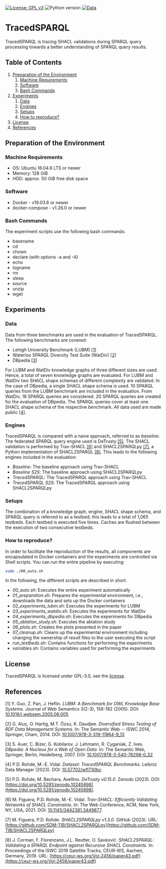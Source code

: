 [![License: GPL v3](https://img.shields.io/badge/License-GPLv3-blue.svg)](LICENSE)
![Python version](https://img.shields.io/badge/python-3-blue.svg)
[![Data](https://img.shields.io/badge/Data-10.57702/wfl730bc-green.svg)](https://doi.org/10.57702/wfl730bc)

# TracedSPARQL

TracedSPARQL is tracing SHACL validations during SPARQL query processing towards a better understanding of SPARQL query results.

## Table of Contents
1. [Preparation of the Environment](#preparation-of-the-environment)
    1. [Machine Requirements](#machine-requirements)
    1. [Software](#software)
    1. [Bash Commands](#bash-commands)
1. [Experiments](#experiments)
    1. [Data](#data)
    1. [Engines](#engines)
    1. [Setups](#setups)
    1. [How to reproduce?](#how-to-reproduce)
1. [License](#license)
1. [References](#references)

## Preparation of the Environment
### Machine Requirements
- OS: Ubuntu 16.04.6 LTS or newer
- Memory: 128 GiB
- HDD: approx. 50 GiB free disk space

### Software
- Docker - v19.03.6 or newer
- docker-compose - v1.26.0 or newer

### Bash Commands
The experiment scripts use the following bash commands:

- basename
- cd
- chown
- declare (with options -a and -A)
- echo
- logname
- rm
- sleep
- source
- unzip
- wget

## Experiments
### Data
Data from three benchmarks are used in the evaluation of TracedSPARQL.
The following benchmarks are covered:

- Lehigh University Benchmark (LUBM) [\[1\]](#1)
- Waterloo SPARQL Diversity Test Suite (WatDiv) [\[2\]](#2)
- DBpedia [\[3\]](#3)

For LUBM and WatDiv knowledge graphs of three different sizes are used.
Hence, a total of seven knowledge graphs are evaluated.
For LUBM and WatDiv two SHACL shape schemas of different complexity are validated.
In the case of DBpedia, a single SHACL shape schema is used.
10 SPARQL queries from the LUBM benchmark are included in the evaluation.
From WatDiv, 18 SPARQL queries are considered.
20 SPARQL queries are created for the evaluation of DBpedia.
The SPARQL queries cover at least one SHACL shape schema of the respective benchmark.
All data used are made public [\[4\]](#4).

### Engines
TracedSPARQL is compared with a naive approach, referred to as _baseline_.
The federated SPARQL query engine used is DeTrusty [\[5\]](#5).
The SHACL validation is performed by Trav-SHACL [\[6\]](#6) and SHACL2SPARQLpy [\[7\]](#7), a Python implementation of SHACL2SPARQL [\[8\]](#8).
This leads to the following engines included in the evaluation:

- _Baseline_: The baseline approach using Trav-SHACL
- _Baseline S2S_: The baseline approach using SHACL2SPARQLpy
- _TracedSPARQL_: The TracedSPARQL approach using Trav-SHACL
- _TracedSPARQL S2S_: The TracedSPARQL approach using SHACL2SPARQLpy

### Setups
The combination of a knowledge graph, engine, SHACL shape schema, and SPARQL query is referred to as a testbed; this leads to a total of 1,065 testbeds.
Each testbed is executed five times.
Caches are flushed between the execution of two consecutive testbeds.

### How to reproduce?
In order to facilitate the reproduction of the results, all components are encapsulated in Docker containers and the experiments are controlled via Shell scripts.
You can run the entire pipeline by executing:
```bash
sudo ./00_auto.sh
```

In the following, the different scripts are described in short.

- _00_auto.sh_: Executes the entire experiment automatically
- _01_preparation.sh_: Prepares the experimental environment, i.e., downloads the data and sets up the Docker containers
- _02_experiments_lubm.sh_: Executes the experiments for LUBM
- _03_experiments_watdiv.sh_: Executes the experiments for WatDiv
- _04_experiments_dbpedia.sh_: Executes the experiments for DBpedia
- _05_ablation_study.sh_: Executes the ablation study
- _06_plots.sh_: Creates the plots presented in the paper
- _07_cleanup.sh_: Cleans up the experimental environment including changing the ownership of result files to the user executing the script
- _run_testbeds.sh_: Contains functions for performing the experiments
- _variables.sh_: Contains variables used for performing the experiments

## License
TracedSPARQL is licensed under GPL-3.0, see the [license](https://github.com/SDM-TIB/TracedSPARQL/blob/master/LICENSE).

## References
<a name="1">[1]</a> Y. Guo, Z. Pan, J. Heflin. _LUBM: A Benchmark for OWL Knowledge Base Systems_. Journal of Web Semantics 3(2-3), 158-182 (2005). DOI: [10.1016/j.websem.2005.06.005](https://doi.org/10.1016/j.websem.2005.06.005)

<a name="2">[2]</a> G. Aluç, O. Hartig, M.T. Özsu, K. Daudjee. _Diversified Stress Testing of RDF Data Management Systems_. In: The Semantic Web -- ISWC 2014, Springer, Cham, 2014. DOI: [10.1007/978-3-319-11964-9_13](https://doi.org/10.1007/978-3-319-11964-9_13)

<a name="3">[3]</a> S. Auer, C. Bizer, G. Kobilarov, J. Lehmann, R. Cyganiak, Z. Ives. _DBpedia: A Nucleus for a Web of Open Data_. In: The Semantic Web, Springer, Berlin, Heidelberg, 2007. DOI: [10.1007/978-3-540-76298-0_52](https://doi.org/10.1007/978-3-540-76298-0_52)

<a name="4">[4]</a> P.D. Rohde, M.-E. Vidal. _Dataset: TracedSPARQL Benchmarks_. Leibniz Data Manager (2023). DOI: [10.57702/wfl730bc](https://doi.org/10.57702/wfl730bc)

<a name="5">[5]</a> P.D. Rohde, M. Bechara, Avellino. _DeTrusty v0.15.0_. Zenodo (2023). DOI: [https://doi.org/10.5281/zenodo.10245898](https://doi.org/10.5281/zenodo.10245898).

<a name="6">[6]</a> M. Figuera, P.D. Rohde, M.-E. Vidal. _Trav-SHACL: Efficiently Validating Networks of SHACL Constraints_. In: The Web Conference, ACM, New York, NY, USA, 2021. DOI: [10.1145/3442381.3449877](https://doi.org/10.1145/3442381.3449877).

<a name="7">[7]</a> M. Figuera, P.D. Rohde. _SHACL2SPARQLpy v1.3.0_. GitHub (2023). URL: [https://github.com/SDM-TIB/SHACL2SPARQLpy](https://github.com/SDM-TIB/SHACL2SPARQLpy)

<a name="8">[8]</a> J. Corman, F. Florenzano, J.L. Reutter, O. Savković. _SHACL2SPARQL: Validating a SPARQL Endpoint against Recursive SHACL Constraints_. In: Proceedings of the ISWC 2019 Satellite Tracks, CEUR-WS, Aachen, Germany, 2019. URL: [https://ceur-ws.org/Vol-2456/paper43.pdf](https://ceur-ws.org/Vol-2456/paper43.pdf)


